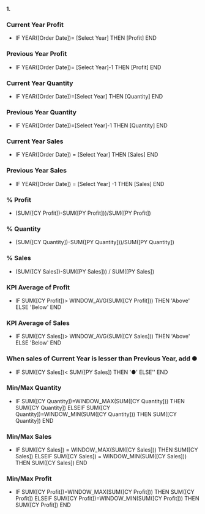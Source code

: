 **1.**  
### Current Year Profit  
 - IF YEAR([Order Date])= [Select Year] 
THEN [Profit] 
END  

### Previous Year Profit  
- IF YEAR([Order Date])= [Select Year]-1 
THEN [Profit] 
END  

### Current Year Quantity  
- IF YEAR([Order Date])=[Select Year] THEN [Quantity] END  

### Previous Year Quantity  
- IF YEAR([Order Date])=[Select Year]-1 THEN [Quantity] END  

### Current Year Sales  
- IF YEAR([Order Date]) = [Select Year] THEN [Sales] END  

### Previous Year Sales  
- IF YEAR([Order Date]) = [Select Year] -1 THEN [Sales] END  

### % Profit  
- (SUM([CY Profit])-SUM([PY Profit]))/SUM([PY Profit])  

### % Quantity  
- (SUM([CY Quantity])-SUM([PY Quantity]))/SUM([PY Quantity])  

### % Sales  
- (SUM([CY Sales])-SUM([PY Sales])) / SUM([PY Sales])  

### KPI Average of Profit  
- IF SUM([CY Profit])> WINDOW_AVG(SUM([CY Profit])) THEN 'Above' ELSE 'Below' END  

### KPI Average of Sales  
- IF SUM([CY Sales])> WINDOW_AVG(SUM([CY Sales])) THEN 'Above' ELSE 'Below' END  

### When sales of Current Year is lesser than Previous Year, add ●  
- IF SUM([CY Sales])< SUM([PY Sales]) THEN '●' ELSE'' END  

### Min/Max Quantity  
- IF SUM([CY Quantity])=WINDOW_MAX(SUM([CY Quantity])) THEN SUM([CY Quantity]) ELSEIF SUM([CY Quantity])=WINDOW_MIN(SUM([CY Quantity])) THEN SUM([CY Quantity]) END  

### Min/Max Sales  
- IF SUM([CY Sales]) = WINDOW_MAX(SUM([CY Sales])) THEN SUM([CY Sales]) ELSEIF SUM([CY Sales]) = WINDOW_MIN(SUM([CY Sales])) THEN SUM([CY Sales]) END  

### Min/Max Profit  
- IF SUM([CY Profit])=WINDOW_MAX(SUM([CY Profit])) THEN SUM([CY Profit]) ELSEIF SUM([CY Profit])=WINDOW_MIN(SUM([CY Profit])) THEN SUM([CY Profit]) END  
